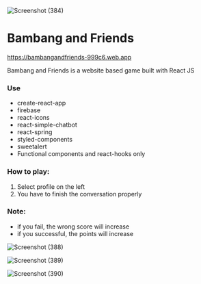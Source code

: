 ![Screenshot (384)](https://user-images.githubusercontent.com/49724190/117233556-8ad71b80-ae4d-11eb-9780-9586016f3f54.png)


# Bambang and Friends

https://bambangandfriends-999c6.web.app

Bambang and Friends is a website based game built with React JS

### Use
* create-react-app
* firebase
* react-icons
* react-simple-chatbot
* react-spring
* styled-components
* sweetalert
* Functional components and react-hooks only

### How to play:
1. Select profile on the left
2. You have to finish the conversation properly

### Note:
* if you fail, the wrong score will increase
* if you successful, the points will increase
  
![Screenshot (388)](https://user-images.githubusercontent.com/49724190/117236861-d42a6980-ae53-11eb-9a41-79f7bbeb8014.png)

![Screenshot (389)](https://user-images.githubusercontent.com/49724190/117236883-dd1b3b00-ae53-11eb-9690-0d3767dd0bc2.png)

![Screenshot (390)](https://user-images.githubusercontent.com/49724190/117236887-e0162b80-ae53-11eb-891f-5269c186b430.png)
